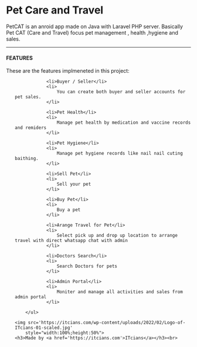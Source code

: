 <h1>Pet Care and Travel</h1>
<p>PetCAT is an anroid app made on Java with Laravel PHP server. Basically Pet CAT (Care and Travel) focus pet
        management , health ,hygiene and sales.</p>
<hr>
    <h4>FEATURES</h4>
    <p>These are the features implmeneted in this project:</p>
<ul>
            
                <li>Buyer / Seller</li>
                <li>
                    You can create both buyer and seller accounts for pet sales.
                </li>

                <li>Pet Health</li>
                <li>
                    Manage pet health by medication and vaccine records and remiders
                </li>

                <li>Pet Hygiene</li>
                <li>
                    Manage pet hygiene records like nail nail cuting baithing.
                </li>

                <li>Sell Pet</li>
                <li>
                    Sell your pet
                </li>

                <li>Buy Pet</li>
                <li>
                    Buy a pet
                </li>

                <li>Arange Travel for Pet</li>
                <li>
                    Select pick up and drop up location to arrange travel with direct whatsapp chat with admin
                </li>

                <li>Doctors Search</li>
                <li>
                    Search Doctors for pets
                </li>

                <li>Admin Portal</li>
                <li>
                    Moniter and manage all activities and sales from admin portal
                </li>
            
        </ul>
    
    <img src='https://itcians.com/wp-content/uploads/2022/02/Logo-of-ITcians-01-scaled.jpg'
        style="width:100%;height:50%">
    <h3>Made by <a href='https://itcians.com'>ITcians</a></h3><br>
